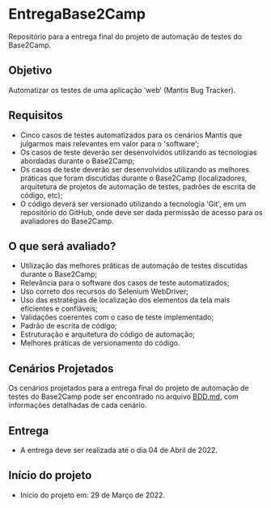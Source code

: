 # EntregaBase2Camp
Repositório para a entrega final do projeto de automação de testes do Base2Camp.

## Objetivo
Automatizar os testes de uma aplicação ‘web’ (Mantis Bug Tracker).

## Requisitos
- Cinco casos de testes automatizados para os cenários Mantis que julgarmos mais relevantes em valor para o 'software';
- Os casos de teste deverão ser desenvolvidos utilizando as tecnologias abordadas durante o Base2Camp;
- Os casos de teste deverão ser desenvolvidos utilizando as melhores práticas que foram discutidas durante o Base2Camp (localizadores, arquitetura de projetos de automação de testes, padrões de escrita de código, etc);
- O código deverá ser versionado utilizando a tecnologia 'Git', em um repositório do GitHub, onde deve ser dada permissão de acesso para os avaliadores do Base2Camp.

## O que será avaliado?
- Utilização das melhores práticas de automação de testes discutidas durante o Base2Camp;
- Relevância para o software dos casos de teste automatizados;
- Uso correto dos recursos do Selenium WebDriver;
- Uso das estratégias de localização dos elementos da tela mais eficientes e confiáveis;
- Validações coerentes com o caso de teste implementado;
- Padrão de escrita de código;
- Estruturação e arquitetura do código de automação;
- Melhores práticas de versionamento do código.

## Cenários Projetados
Os cenários projetados para a entrega final do projeto de automação de testes do Base2Camp pode ser encontrado no arquivo [BDD.md](https://github.com/matheusrayol/EntregaBase2Camp/blob/main/BDD.md), com informações detalhadas de cada cenário.

## Entrega
- A entrega deve ser realizada até o dia 04 de Abril de 2022.

## Início do projeto
- Início do projeto em: 29 de Março de 2022.